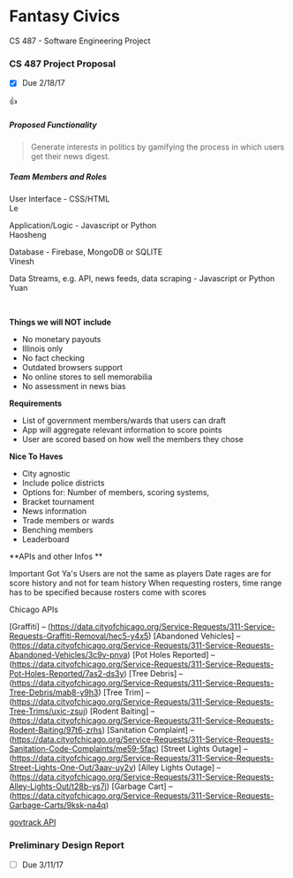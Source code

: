 # Fantasy Civics #

CS 487 - Software Engineering Project

### CS 487 Project Proposal ###
- [x] Due 2/18/17

:+1:

##### Proposed Functionality #####

> Generate interests in politics by gamifying the process in which users get their news digest.


##### Team Members and Roles #####

User Interface - CSS/HTML
<br>Le

Application/Logic - Javascript or Python
<br>Haosheng

Database - Firebase, MongoDB or SQLITE
<br>Vinesh

Data Streams, e.g. API, news feeds, data scraping - Javascript or Python
<br>Yuan


<br>

**Things we will NOT include**

* No monetary payouts
* Illinois only 
* No fact checking
* Outdated browsers support
* No online stores to sell memorabilia
* No assessment in news bias


**Requirements**

* List of government members/wards that users can draft
* App will aggregate relevant information to score points
* User are scored based on how well the members they chose


**Nice To Haves**

* City agnostic
* Include police districts 
* Options for: Number of members, scoring systems, 
* Bracket tournament
* News information
* Trade members or wards
* Benching members
* Leaderboard


**APIs and other Infos **

Important Got Ya's
	Users are not the same as players
	Date rages are for score history and not for team history
	When requesting rosters, time range has to be specified because rosters come with scores

Chicago APIs

[Graffiti] – (https://data.cityofchicago.org/Service-Requests/311-Service-Requests-Graffiti-Removal/hec5-y4x5)
[Abandoned Vehicles] – (https://data.cityofchicago.org/Service-Requests/311-Service-Requests-Abandoned-Vehicles/3c9v-pnva)
[Pot Holes Reported] – (https://data.cityofchicago.org/Service-Requests/311-Service-Requests-Pot-Holes-Reported/7as2-ds3y)
[Tree Debris] – (https://data.cityofchicago.org/Service-Requests/311-Service-Requests-Tree-Debris/mab8-y9h3)
[Tree Trim] – (https://data.cityofchicago.org/Service-Requests/311-Service-Requests-Tree-Trims/uxic-zsuj)
[Rodent Baiting] – (https://data.cityofchicago.org/Service-Requests/311-Service-Requests-Rodent-Baiting/97t6-zrhs)
[Sanitation Complaint] – (https://data.cityofchicago.org/Service-Requests/311-Service-Requests-Sanitation-Code-Complaints/me59-5fac)
[Street Lights Outage] – (https://data.cityofchicago.org/Service-Requests/311-Service-Requests-Street-Lights-One-Out/3aav-uy2v)
[Alley Lights Outage] – (https://data.cityofchicago.org/Service-Requests/311-Service-Requests-Alley-Lights-Out/t28b-ys7j)
[Garbage Cart] – (https://data.cityofchicago.org/Service-Requests/311-Service-Requests-Garbage-Carts/9ksk-na4q)

[govtrack API](https://www.govtrack.us/developers)


### Preliminary Design Report ###
- [ ] Due 3/11/17
